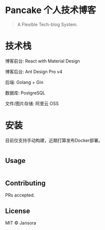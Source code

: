 # Pancake 个人技术博客

> A Flexible Tech-blog System.

# 技术栈

博客前台: React with Material Design
 
博客后台: Ant Design Pro v4

后端: Golang + Gin

数据库: PostgreSQL

文件/图片存储: 阿里云 OSS


# 安装
目前仅支持手动构建，近期打算发布Docker部署。
```
```

## Usage

```
```

## Contributing

PRs accepted.
> 

## License

MIT © Jansora